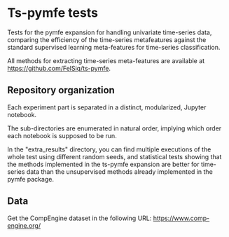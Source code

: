 # Ts-pymfe tests
Tests for the pymfe expansion for handling univariate time-series data, comparing the efficiency of the time-series metafeatures against the standard supervised learning meta-features for time-series classification.

All methods for extracting time-series meta-features are available at https://github.com/FelSiq/ts-pymfe.

## Repository organization
Each experiment part is separated in a distinct, modularized, Jupyter notebook.

The sub-directories are enumerated in natural order, implying which order each notebook is supposed to be run.

In the "extra_results" directory, you can find multiple executions of the whole test using different random seeds, and statistical tests showing that the methods implemented in the ts-pymfe expansion are better for time-series data than the unsupervised methods already implemented in the pymfe package.

## Data
Get the CompEngine dataset in the following URL: https://www.comp-engine.org/
